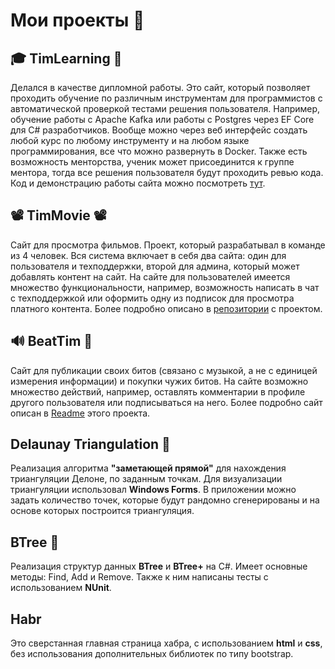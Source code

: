 
# Мои проекты 🏁

## 🎓 TimLearning 🧠
Делался в качестве дипломной работы. Это сайт, который позволяет проходить обучение по различным инструментам для программистов с автоматической проверкой тестами решения пользователя. Например, обучение работы с Apache Kafka или работы с Postgres через EF Core для C# разработчиков. Вообще можно через веб интерфейс создать любой курс по любому инструменту и на любом языке программирования, все что можно развернуть в Docker.
Также есть возможность менторства, ученик может присоединится к группе ментора, тогда все решения пользователя будут проходить ревью кода. 
Код и демонстрацию работы сайта можно посмотреть [тут](https://github.com/TimurSadorov/TimLearning). 

## 📽️ TimMovie 📽️
Сайт для просмотра фильмов. Проект, который разрабатывал в команде из 4 человек. Вся система включает в себя два сайта: один для пользователя и техподдержки, второй для админа, который может добавлять контент на сайт. На сайте для пользователей имеется множество функциональности, например, возможность написать в чат с техподдержкой или оформить одну из подписок для просмотра платного контента. Более подробно описано в [репозитории](https://github.com/flayexz/TimMovie) с проектом. 

## 🔊 BeatTim 🎵
Сайт для публикации своих битов (связано с музыкой, а не с единицей измерения информации) и покупки чужих битов. На сайте возможно множество действий, например, оставлять комментарии в профиле другого пользователя или подписываться на него. Более подробно сайт описан в [Readme](/BeatTim/) этого проекта. 

## Delaunay Triangulation 🧠
Реализация алгоритма **"заметающей прямой"**  для нахождения триангуляции Делоне, по заданным точкам. Для визуализации триангуляции  использовал **Windows Forms**. В приложении можно задать количество точек, которые будут рандомно сгенерированы и на основе которых построится триангуляция.

## BTree 🌳
Реализация структур данных **BTree** и **BTree+** на C#. Имеет основные методы: Find, Add и Remove.  Также к ним написаны тесты с использованием **NUnit**.

## Habr
Это сверстанная главная страница хабра, с использованием **html** и **css**, без использования дополнительных библиотек по типу bootstrap.
